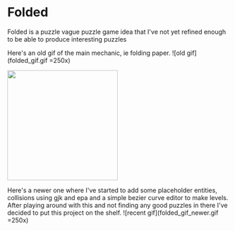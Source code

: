 # Folded
Folded is a puzzle vague puzzle game idea that I've not yet refined enough to be able to produce interesting puzzles

Here's an old gif of the main mechanic, ie folding paper.
![old gif](folded_gif.gif =250x)

<img src="folded_gif.gif" width="250">

Here's a newer one where I've started to add some placeholder entities, collisions using gjk and epa and a simple bezier curve editor to make levels. After playing around with this and not finding any good puzzles in there I've decided to put this project on the shelf.
![recent gif](folded_gif_newer.gif =250x)
